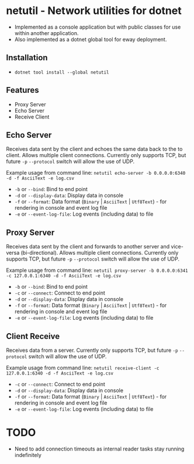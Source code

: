 # netutil - Network utilities for dotnet

- Implemented as a console application but with public classes for use within another application.
- Also implemented as a dotnet global tool for eway deployment.

## Installation

- `dotnet tool install --global netutil`

## Features

- Proxy Server
- Echo Server
- Receive Client

## Echo Server

Receives data sent by the client and echoes the same data back to the to client. Allows multiple client connections.
Currently only supports TCP, but future `-p` `--protocol` switch will allow the use of UDP.

Example usage from command line: `netutil echo-server -b 0.0.0.0:6340 -d -f AsciiText -e log.csv`

- `-b` or `--bind`: Bind to end point
- `-d` or `--display-data`: Display data in console
- `-f` or `--format`: Data format (`Binary` | `AsciiText` | `Utf8Text`) - for rendering in console and event log file
- `-e` or `--event-log-file`: Log events (including data) to file

## Proxy Server

Receives data sent by the client and forwards to another server and vice-versa (bi-directional). Allows multiple client connections.
Currently only supports TCP, but future `-p` `--protocol` switch will allow the use of UDP.

Example usage from command line: `netutil proxy-server -b 0.0.0.0:6341 -c 127.0.0.1:6340 -d -f AsciiText -e log.csv`

- `-b` or `--bind`: Bind to end point
- `-c` or `--connect`: Connect to end point
- `-d` or `--display-data`: Display data in console
- `-f` or `--format`: Data format (`Binary` | `AsciiText` | `Utf8Text`) - for rendering in console and event log file
- `-e` or `--event-log-file`: Log events (including data) to file

## Client Receive

Receives data from a server.
Currently only supports TCP, but future `-p` `--protocol` switch will allow the use of UDP.

Example usage from command line: `netutil receive-client -c 127.0.0.1:6340 -d -f AsciiText -e log.csv`

- `-c` or `--connect`: Connect to end point
- `-d` or `--display-data`: Display data in console
- `-f` or `--format`: Data format (`Binary` | `AsciiText` | `Utf8Text`) - for rendering in console and event log file
- `-e` or `--event-log-file`: Log events (including data) to file

# TODO

- Need to add connection timeouts as internal reader tasks stay running indefinitely
